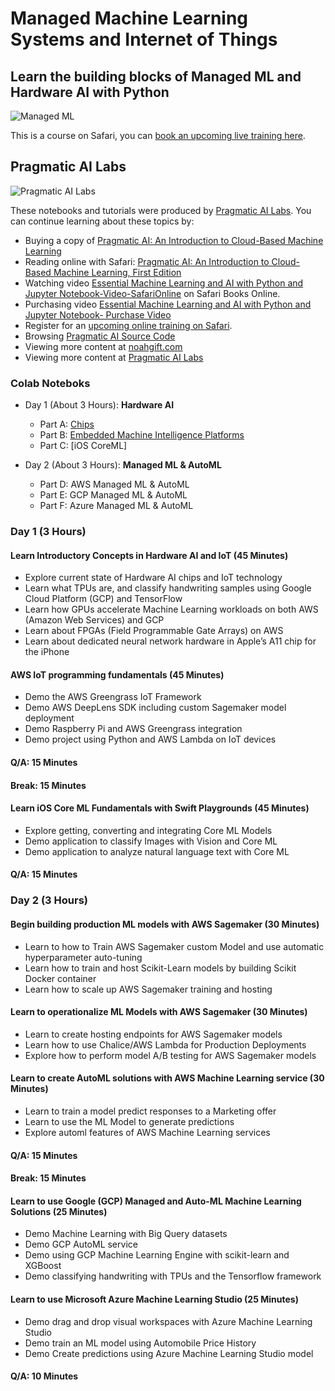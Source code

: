 # Managed Machine Learning Systems and Internet of Things
## Learn the building blocks of Managed ML and Hardware AI with Python

![Managed ML](https://user-images.githubusercontent.com/58792/45260894-08e67a00-b3a8-11e8-941f-e539cb10f8e1.jpg)

This is a course on Safari, you can [book an upcoming live training here](https://www.safaribooksonline.com/search/?query=noah%20gift).

## Pragmatic AI Labs
![Pragmatic AI Labs](https://paiml.com/images/logo_with_slogan_white_background.png)

These notebooks and tutorials were produced by [Pragmatic AI Labs](https://paiml.com/).  You can continue learning about these topics by:

*   Buying a copy of [Pragmatic AI: An Introduction to Cloud-Based Machine Learning](https://amzn.to/2LFLVEg)
*   Reading online with Safari:  [Pragmatic AI: An Introduction to Cloud-Based Machine Learning, First Edition](https://www.safaribooksonline.com/library/view/pragmatic-ai-an/9780134863924/)
*  Watching video [Essential Machine Learning and AI with Python and Jupyter Notebook-Video-SafariOnline](https://www.safaribooksonline.com/videos/essential-machine-learning/9780135261118) on Safari Books Online.
* Purchasing video [Essential Machine Learning and AI with Python and Jupyter Notebook- Purchase Video](http://www.informit.com/store/essential-machine-learning-and-ai-with-python-and-jupyter-9780135261095)
*   Register for an [upcoming online training on Safari](https://www.safaribooksonline.com/search/?query=noah%20gift).
*   Browsing [Pragmatic AI Source Code](https://github.com/noahgift/pragmaticai)
*   Viewing more content at [noahgift.com](https://noahgift.com/)
*   Viewing more content at [Pragmatic AI Labs](https://paiml.com/)

### Colab Noteboks

* Day 1 (About 3 Hours):  **Hardware AI**

  - Part A:  [Chips](https://colab.research.google.com/drive/1hQAbQk2_wOsssQPWKyC_T7utbWEda5Vt)
  - Part B:  [Embedded Machine Intelligence Platforms](https://colab.research.google.com/drive/1B0Y4X3zOucECTp2HNGOVrHqTU4w7MQdL)
  - Part C:  [iOS CoreML]

* Day 2 (About 3 Hours):  **Managed ML & AutoML**

  - Part D: AWS Managed ML & AutoML  
  - Part E: GCP Managed ML & AutoML
  - Part F: Azure Managed ML & AutoML

### Day 1 (3 Hours)
#### Learn Introductory Concepts in Hardware AI and IoT (45 Minutes)

-	Explore current state of Hardware AI chips and IoT technology
-	Learn what TPUs are, and classify handwriting samples using Google Cloud Platform (GCP) and TensorFlow
-	Learn how GPUs accelerate Machine Learning workloads on both AWS (Amazon Web Services) and GCP
-	Learn about FPGAs (Field Programmable Gate Arrays) on AWS
-	Learn about dedicated neural network hardware in Apple’s A11 chip for the iPhone

#### AWS IoT programming fundamentals (45 Minutes)

-	Demo the AWS Greengrass IoT Framework
-	Demo AWS DeepLens SDK including custom Sagemaker model deployment
-	Demo Raspberry Pi and AWS Greengrass integration
-	Demo project using Python and AWS Lambda on IoT devices
#### Q/A:  15 Minutes
#### Break:  15 Minutes

#### Learn iOS Core ML Fundamentals with Swift Playgrounds (45 Minutes)
-	Explore getting, converting and integrating Core ML Models
-	Demo application to classify Images with Vision and Core ML
-	Demo application to analyze natural language text with Core ML
#### Q/A:  15 Minutes

### Day 2 (3 Hours)
#### Begin building production ML models with AWS Sagemaker (30 Minutes)
-	Learn to how to Train AWS Sagemaker custom Model and use automatic hyperparameter auto-tuning
-	Learn how to train and host Scikit-Learn models by building Scikit Docker container
-	Learn how to scale up AWS Sagemaker training and hosting
#### Learn to operationalize ML Models with AWS Sagemaker (30 Minutes)
-	Learn to create hosting endpoints for AWS Sagemaker models
-	Learn how to use Chalice/AWS Lambda for Production Deployments
-	Explore how to perform model A/B testing for AWS Sagemaker models
#### Learn to create AutoML solutions with AWS Machine Learning service (30 Minutes)
-	Learn to train a model predict responses to a Marketing offer
-	Learn to use the ML Model to generate predictions
-	Explore automl features of AWS Machine Learning services
#### Q/A:  15 Minutes
#### Break:  15 Minutes

#### Learn to use Google (GCP) Managed and Auto-ML Machine Learning Solutions (25 Minutes)
-	Demo Machine Learning with Big Query datasets
-	Demo GCP AutoML service
-	Demo using GCP Machine Learning Engine with scikit-learn and XGBoost
-	Demo classifying handwriting with TPUs and the Tensorflow framework
#### Learn to use Microsoft Azure Machine Learning Studio (25 Minutes)
-	Demo drag and drop visual workspaces with Azure Machine Learning Studio
-	Demo train an ML model using Automobile Price History
-	Demo Create predictions using Azure Machine Learning Studio model
#### Q/A:  10 Minutes
